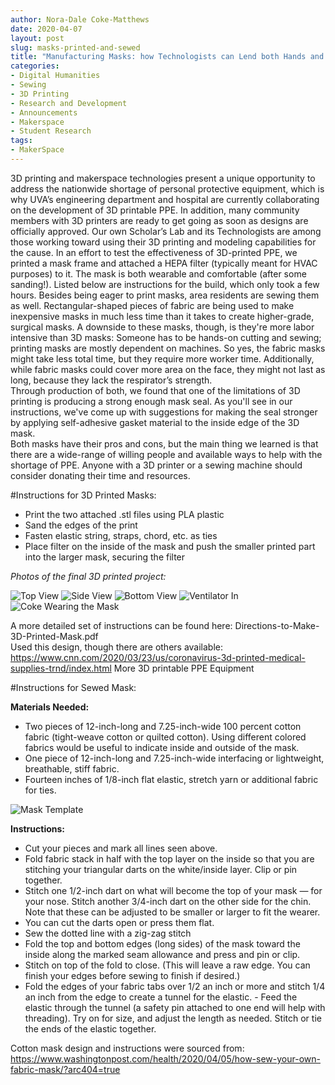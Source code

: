 ```yaml
---
author: Nora-Dale Coke-Matthews
date: 2020-04-07
layout: post
slug: masks-printed-and-sewed
title: "Manufacturing Masks: how Technologists can Lend both Hands and Machines"
categories:
- Digital Humanities
- Sewing
- 3D Printing
- Research and Development
- Announcements
- Makerspace
- Student Research
tags:
- MakerSpace
---
```



  3D printing and makerspace technologies present a unique opportunity to address the nationwide shortage of personal protective equipment, which is why UVA’s engineering department and hospital are currently collaborating on the development of 3D printable PPE. In addition, many community members with 3D printers are ready to get going as soon as designs are officially approved. Our own Scholar’s Lab and its Technologists are among those working toward using their 3D printing and modeling capabilities for the cause.
In an effort to test the effectiveness of 3D-printed PPE, we printed a mask frame and attached a HEPA filter (typically meant for HVAC purposes) to it. The mask is both wearable and comfortable (after some sanding!). Listed below are instructions for the build, which only took a few hours.
  Besides being eager to print masks, area residents are sewing them as well. Rectangular-shaped pieces of fabric are being used to make inexpensive masks in much less time than it takes to create higher-grade, surgical masks. A downside to these masks, though, is they're more labor intensive than 3D masks: Someone has to be hands-on cutting and sewing; printing masks are mostly dependent on machines. So yes, the fabric masks might take less total time, but they require more worker time. Additionally, while fabric masks could cover more area on the face, they might not last as long, because they lack the respirator’s strength.   
Through production of both, we found that one of the limitations of 3D printing is producing a strong enough mask seal. As you'll see in our instructions, we've come up with suggestions for making the seal stronger by applying self-adhesive gasket material to the inside edge of the 3D mask.  
  Both masks have their pros and cons, but the main thing we learned is that there are a wide-range of willing people and available ways to help with the shortage of PPE. Anyone with a 3D printer or a sewing machine should consider donating their time and resources.


#Instructions for 3D Printed Masks:

- Print the two attached .stl files using PLA plastic
- Sand the edges of the print
- Fasten elastic string, straps, chord, etc. as ties
- Place filter on the inside of the mask and push the smaller printed part into the larger mask, securing the filter

*Photos of the final 3D printed project:*

![Top View](https://lh5.googleusercontent.com/3HJyRHVPqLkKSxJZjJ7U_pVXsz-2qLiPnhpv3clILvXdahWYzipeHOXzhQ1mUIrgqRokzlrOsLl7js5LSIQ4YnYn1SgjpE6G2_nuGxOe5VwbtkyDEJtSz-xRG7LQuhG6p2SK2zcH)
![Side View](https://lh5.googleusercontent.com/l7SJwMt0Yxrbmr3_7r5sDms9VLBnBfG5GP_dIbE1HA9nu-_HqhFw4RmmyujyyzdBhqyoXCu8TTisK-DyMo6cDkPNG3AQTwDvuTjHxMBo)
![Bottom View](https://lh5.googleusercontent.com/h70H2-C2DZnQUJTdP55HwZYm-i7pog_AL5WyswSHRHrD0U69qjI4nK_G0QyYQ_cqjBYPACOTgyAPyLtTnWdN3S3F_F2q5F3kbaAeiDiOcA2QTGmMbAp6g83qwOnE5tTe_Iapesiw)
![Ventilator In](https://lh3.googleusercontent.com/38pPASh2N71Jv1DOhiTIMVs-y0-8VGPD2aIhUHsZTGzc_rDoh6N0rgwLXPZXGQOndm_bi6_OJGoqs6wKdM8xGoEgbaMSYTcEMl_OUKu9m5V9z8Ca9xFe06HiNm8pd_MZpVFa8lmk)
![Coke Wearing the Mask](https://lh6.googleusercontent.com/a3C7KUXo3RZZYw7jeM-h1msYnuWEonaTL8fPpJYnS-7szivJRJfjU03vjuBSlJQETvnDElVPsvOxmDbAz0CYzh9xuc3vO1HO2diAu1gI8MJRgI6geq6zNzQ0F2x08LJ1TEwmUahz)



A more detailed set of instructions can be found here: Directions-to-Make-3D-Printed-Mask.pdf	
Used this design, though there are others available:
https://www.cnn.com/2020/03/23/us/coronavirus-3d-printed-medical-supplies-trnd/index.html 
More 3D printable PPE Equipment

#Instructions for Sewed Mask:

**Materials Needed:**
- Two pieces of 12-inch-long and 7.25-inch-wide 100 percent cotton fabric (tight-weave cotton or quilted cotton). Using different colored fabrics would be useful to indicate inside and outside of the mask.
- One piece of 12-inch-long and 7.25-inch-wide interfacing or lightweight, breathable, stiff fabric.
- Fourteen inches of 1/8-inch flat elastic, stretch yarn or additional fabric for ties.

![Mask Template](https://lh5.googleusercontent.com/sHYrpu5eP56QR-nO5JEJn49ufWcBv0VLYqr8G-Naxsv_knAeWlSRIB--16XlKVc8xqscrs8I8F9GVV0-qICht4uYvyC5kfPyWugetWjIvf2SryzTSOwSN5tJmtPu2tm7AUvdYD1q)

**Instructions:**
- Cut your pieces and mark all lines seen above.
- Fold fabric stack in half with the top layer on the inside so that you are stitching your triangular darts on the white/inside layer. Clip or pin together.
- Stitch one 1/2-inch dart on what will become the top of your mask — for your nose. Stitch another 3/4-inch dart on the other side for the chin. Note that these can be adjusted to be smaller or larger to fit the wearer.
- You can cut the darts open or press them flat.
- Sew the dotted line with a zig-zag stitch
- Fold the top and bottom edges (long sides) of the mask toward the inside along the marked seam allowance and press and pin or clip. 
- Stitch on top of the fold to close. (This will leave a raw edge. You can finish your edges before sewing to finish if desired.)
- Fold the edges of your fabric tabs over 1/2 an inch or more and stitch 1/4 an inch from the edge to create a tunnel for the elastic. - Feed the elastic through the tunnel (a safety pin attached to one end will help with threading). Try on for size, and adjust the length as needed. Stitch or tie the ends of the elastic together.


Cotton mask design and instructions were sourced from:
https://www.washingtonpost.com/health/2020/04/05/how-sew-your-own-fabric-mask/?arc404=true


